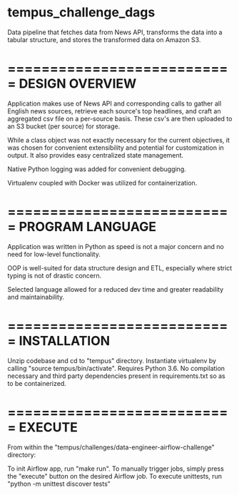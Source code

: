 # tempus_challenge_dags

Data pipeline that fetches data from News API, transforms the data into a 
tabular structure, and stores the transformed data on Amazon S3. 


===========================
DESIGN OVERVIEW
===========================
Application makes use of News API and corresponding calls to gather all 
English news sources, retrieve each source's top headlines, and craft an 
aggregated csv file on a per-source basis. These csv's are then uploaded 
to an S3 bucket (per source) for storage.

While a class object was not exactly necessary for the current objectives, 
it was chosen for convenient extensibility and potential for customization 
in output. It also provides easy centralized state management.

Native Python logging was added for convenient debugging. 

Virtualenv coupled with Docker was utilized for containerization.


===========================
PROGRAM LANGUAGE
===========================
Application was written in Python as speed is not a major concern and 
no need for low-level functionality.

OOP is well-suited for data structure design and ETL, especially where 
strict typing is not of drastic concern.

Selected language allowed for a reduced dev time and greater readability 
and maintainability.


===========================
INSTALLATION
===========================
Unzip codebase and cd to "tempus" directory.
Instantiate virtualenv by calling "source tempus/bin/activate".
Requires Python 3.6.
No compilation necessary and third party dependencies present in requirements.txt
so as to be containerized.


===========================
EXECUTE
===========================
From within the "tempus/challenges/data-engineer-airflow-challenge" directory:

To init Airflow app, run "make run".
To manually trigger jobs, simply press the "execute" button on the desired Airflow job.
To execute unittests, run "python -m unittest discover tests"
